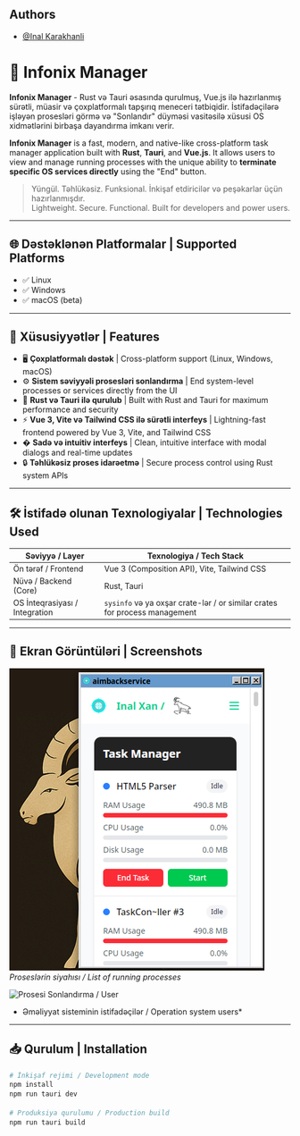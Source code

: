 ## Authors

- [@Inal Karakhanli](https://www.github.com/nickforhuman)

# 🧠 Infonix Manager

**Infonix Manager** - Rust və Tauri əsasında qurulmuş, Vue.js ilə hazırlanmış sürətli, müasir və çoxplatformalı tapşırıq meneceri tətbiqidir. İstifadəçilərə işləyən prosesləri görmə və "Sonlandır" düyməsi vasitəsilə xüsusi OS xidmətlərini birbaşa dayandırma imkanı verir.

**Infonix Manager** is a fast, modern, and native-like cross-platform task manager application built with **Rust**, **Tauri**, and **Vue.js**. It allows users to view and manage running processes with the unique ability to **terminate specific OS services directly** using the "End" button.

> Yüngül. Təhlükəsiz. Funksional. İnkişaf etdiricilər və peşəkarlar üçün hazırlanmışdır.  
> Lightweight. Secure. Functional. Built for developers and power users.

---

## 🌐 Dəstəklənən Platformalar | Supported Platforms

- ✅ Linux
- ✅ Windows
- ✅ macOS (beta)

---

## 🚀 Xüsusiyyətlər | Features

- 🖥️ **Çoxplatformalı dəstək** | Cross-platform support (Linux, Windows, macOS)
- ⚙️ **Sistem səviyyəli prosesləri sonlandırma** | End system-level processes or services directly from the UI
- 🧩 **Rust və Tauri ilə qurulub** | Built with Rust and Tauri for maximum performance and security
- ⚡ **Vue 3, Vite və Tailwind CSS ilə sürətli interfeys** | Lightning-fast frontend powered by Vue 3, Vite, and Tailwind CSS
- � **Sadə və intuitiv interfeys** | Clean, intuitive interface with modal dialogs and real-time updates
- 🔒 **Təhlükəsiz proses idarəetmə** | Secure process control using Rust system APIs

---

## 🛠 İstifadə olunan Texnologiyalar | Technologies Used

| Səviyyə / Layer         | Texnologiya / Tech Stack                          |
|-------------------------|--------------------------------------------------|
| Ön tərəf / Frontend      | Vue 3 (Composition API), Vite, Tailwind CSS      |
| Nüvə / Backend (Core)    | Rust, Tauri                                      |
| OS İnteqrasiyası / Integration| `sysinfo` və ya oxşar crate-lər / or similar crates for process management |

---

## 📸 Ekran Görüntüləri | Screenshots

![Əsas İnterfeys / Main UI](./screenshots/2.png)  
*Proseslərin siyahısı / List of running processes*

![Prosesi Sonlandırma / User](./screenshots/1.png.png)  
* Əməliyyat sisteminin istifadəçilər / Operation system users*

---

## 📥 Qurulum | Installation

```bash
# İnkişaf rejimi / Development mode
npm install
npm run tauri dev

# Produksiya qurulumu / Production build
npm run tauri build

